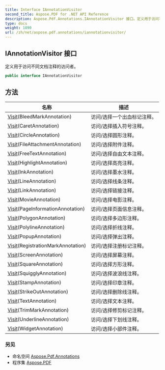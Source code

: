 ```yaml
---
title: Interface IAnnotationVisitor
second_title: Aspose.PDF for .NET API Reference
description: Aspose.Pdf.Annotations.IAnnotationVisitor 接口。定义用于访问不同文档注释的访问者
type: docs
weight: 1890
url: /zh/net/aspose.pdf.annotations/iannotationvisitor/
---
```

## IAnnotationVisitor 接口

定义用于访问不同文档注释的访问者。

```csharp
public interface IAnnotationVisitor
```

## 方法

| 名称 | 描述 |
| --- | --- |
| [Visit](../../aspose.pdf.annotations/iannotationvisitor/visit/#visit)(BleedMarkAnnotation) | 访问/选择一个出血标记注释。 |
| [Visit](../../aspose.pdf.annotations/iannotationvisitor/visit/#visit_1)(CaretAnnotation) | 访问/选择插入符号注释。 |
| [Visit](../../aspose.pdf.annotations/iannotationvisitor/visit/#visit_2)(CircleAnnotation) | 访问/选择圆形注释。 |
| [Visit](../../aspose.pdf.annotations/iannotationvisitor/visit/#visit_3)(FileAttachmentAnnotation) | 访问/选择附件注释。 |
| [Visit](../../aspose.pdf.annotations/iannotationvisitor/visit/#visit_4)(FreeTextAnnotation) | 访问/选择自由文本注释。 |
| [Visit](../../aspose.pdf.annotations/iannotationvisitor/visit/#visit_5)(HighlightAnnotation) | 访问/选择高亮注释。 |
| [Visit](../../aspose.pdf.annotations/iannotationvisitor/visit/#visit_6)(InkAnnotation) | 访问/选择墨水注释。 |
| [Visit](../../aspose.pdf.annotations/iannotationvisitor/visit/#visit_7)(LineAnnotation) | 访问/选择线条注释。 |
| [Visit](../../aspose.pdf.annotations/iannotationvisitor/visit/#visit_8)(LinkAnnotation) | 访问/选择链接注释。 |
| [Visit](../../aspose.pdf.annotations/iannotationvisitor/visit/#visit_9)(MovieAnnotation) | 访问/选择电影注释。 |
| [Visit](../../aspose.pdf.annotations/iannotationvisitor/visit/#visit_10)(PageInformationAnnotation) | 访问/选择页面信息注释。 |
| [Visit](../../aspose.pdf.annotations/iannotationvisitor/visit/#visit_11)(PolygonAnnotation) | 访问/选择多边形注释。 |
| [Visit](../../aspose.pdf.annotations/iannotationvisitor/visit/#visit_12)(PolylineAnnotation) | 访问/选择折线注释。 |
| [Visit](../../aspose.pdf.annotations/iannotationvisitor/visit/#visit_13)(PopupAnnotation) | 访问/选择弹出注释。 |
| [Visit](../../aspose.pdf.annotations/iannotationvisitor/visit/#visit_14)(RegistrationMarkAnnotation) | 访问/选择注册标记注释。 |
| [Visit](../../aspose.pdf.annotations/iannotationvisitor/visit/#visit_15)(ScreenAnnotation) | 访问/选择屏幕注释。 |
| [Visit](../../aspose.pdf.annotations/iannotationvisitor/visit/#visit_16)(SquareAnnotation) | 访问/选择方形注释。 |
| [Visit](../../aspose.pdf.annotations/iannotationvisitor/visit/#visit_17)(SquigglyAnnotation) | 访问/选择波浪线注释。 |
| [Visit](../../aspose.pdf.annotations/iannotationvisitor/visit/#visit_18)(StampAnnotation) | 访问/选择印章注释。 |
| [Visit](../../aspose.pdf.annotations/iannotationvisitor/visit/#visit_19)(StrikeOutAnnotation) | 访问/选择删除线注释。 |
| [Visit](../../aspose.pdf.annotations/iannotationvisitor/visit/#visit_20)(TextAnnotation) | 访问/选择文本注释。 |
| [Visit](../../aspose.pdf.annotations/iannotationvisitor/visit/#visit_21)(TrimMarkAnnotation) | 访问/选择修剪标记注释。 |
| [Visit](../../aspose.pdf.annotations/iannotationvisitor/visit/#visit_22)(UnderlineAnnotation) | 访问/选择下划线注释。 |
| [Visit](../../aspose.pdf.annotations/iannotationvisitor/visit/#visit_23)(WidgetAnnotation) | 访问/选择小部件注释。 |

### 另见

* 命名空间 [Aspose.Pdf.Annotations](../../aspose.pdf.annotations/)
* 程序集 [Aspose.PDF](../../)
